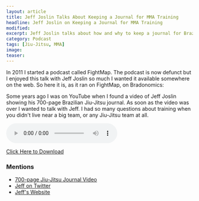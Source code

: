```yaml
---
layout: article
title: Jeff Joslin Talks About Keeping a Journal for MMA Training
headline: Jeff Joslin on Keeping a Journal for MMA Training 
modified:
excerpt: Jeff Joslin talks about how and why to keep a journal for Brazilian Jiu-Jitsu and MMA training.
category: Podcast
tags: [Jiu-Jitsu, MMA]
image:
teaser:
---
```


In 2011 I started a podcast called FightMap. The podcast is now defunct but I enjoyed this talk with Jeff Joslin so much I wanted it available somewhere on the web. So here it is, as it ran on FightMap, on Bradonomics:

Some years ago I was on YouTube when I found a video of Jeff Joslin showing his 700-page Brazilian Jiu-Jitsu journal. As soon as the video was over I wanted to talk with Jeff. I had so many questions about training when you didn't live near a big team, or any Jiu-Jitsu team at all.

<audio controls>
<source src="http://bradonomics.com/jeff-joslin-mma-journal/FightMap-004-Jeff-Joslin.mp3" type="audio/mpeg">
Your browser does not support the audio element. Use the link below to download the mp3 file.
</audio>

[Click Here to Download](http://bradonomics.com/podcasts/FightMap-004-Jeff-Joslin.mp3)

### Mentions

*   [700-page Jiu-Jitsu Journal Video](http://www.youtube.com/watch?v=oKA4dPAMk7E)
*   [Jeff on Twitter](https://twitter.com/JeffJoslin)
*   [Jeff's Website](http://www.jeffjoslinmma.com/my-story/)